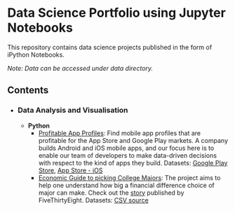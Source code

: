 # Data Science Portfolio using Jupyter Notebooks
This repository contains data science projects published in the form of iPython Notebooks.

_Note: Data can be accessed under data directory._

## Contents

- ### Data Analysis and Visualisation
	- __Python__
		- [Profitable App Profiles](python_notebooks/ProfitableAppProfiles.ipynb): Find mobile app profiles that are profitable for the App Store and Google Play markets. A company builds Android and iOS mobile apps, and our focus here is to enable our team of developers to make data-driven decisions with respect to the kind of apps they build. Datasets: [Google Play Store](https://www.kaggle.com/lava18/google-play-store-apps), [App Store - iOS]()
		- [Economic Guide to picking College Majors](https://github.com/durgeshM-ai/Data-Science-Projects/blob/master/python_notebooks/Econ%20College%20Major.ipynb): The project aims to help one understand how big a financial difference choice of major can make. Check out the [story](https://fivethirtyeight.com/features/the-economic-guide-to-picking-a-college-major/) published by FiveThirtyEight. Datasets: [CSV source](https://github.com/fivethirtyeight/data/blob/master/college-majors/recent-grads.csv) 
